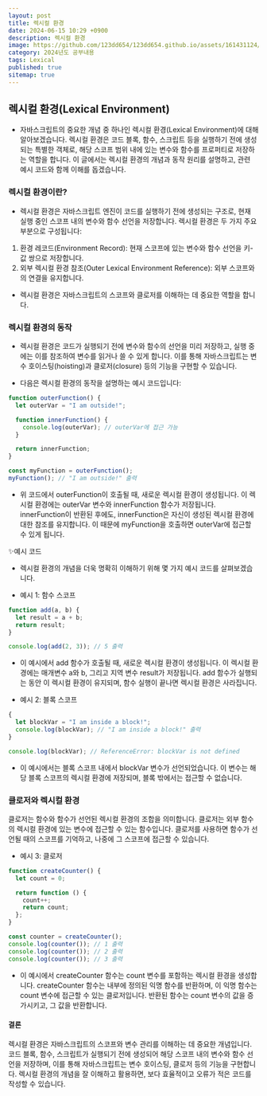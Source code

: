 ```yaml
---
layout: post
title: 렉시컬 환경
date: 2024-06-15 10:29 +0900
description: 렉시컬 환경
image: https://github.com/123dd654/123dd654.github.io/assets/161431124/8c4e8c90-4d2f-4e6e-86aa-9df7ca98a3a3
category: 2024년도 공부내용
tags: Lexical
published: true
sitemap: true
---
```


## 렉시컬 환경(Lexical Environment)

- 자바스크립트의 중요한 개념 중 하나인 렉시컬 환경(Lexical Environment)에 대해 알아보겠습니다.
  렉시컬 환경은 코드 블록, 함수, 스크립트 등을 실행하기 전에 생성되는 특별한 객체로,
  해당 스코프 범위 내에 있는 변수와 함수를 프로퍼티로 저장하는 역할을 합니다.
  이 글에서는 렉시컬 환경의 개념과 동작 원리를 설명하고, 관련 예시 코드와 함께 이해를 돕겠습니다.

### 렉시컬 환경이란?

- 렉시컬 환경은 자바스크립트 엔진이 코드를 실행하기 전에 생성되는 구조로,
  현재 실행 중인 스코프 내의 변수와 함수 선언을 저장합니다. 렉시컬 환경은 두 가지 주요 부분으로 구성됩니다:

1.  환경 레코드(Environment Record): 현재 스코프에 있는 변수와 함수 선언을 키-값 쌍으로 저장합니다.
2.  외부 렉시컬 환경 참조(Outer Lexical Environment Reference): 외부 스코프와의 연결을 유지합니다.

- 렉시컬 환경은 자바스크립트의 스코프와 클로저를 이해하는 데 중요한 역할을 합니다.

### 렉시컬 환경의 동작

- 렉시컬 환경은 코드가 실행되기 전에 변수와 함수의 선언을 미리 저장하고,
  실행 중에는 이를 참조하여 변수를 읽거나 쓸 수 있게 합니다.
  이를 통해 자바스크립트는 변수 호이스팅(hoisting)과 클로저(closure) 등의 기능을 구현할 수 있습니다.

- 다음은 렉시컬 환경의 동작을 설명하는 예시 코드입니다:

```javascript
function outerFunction() {
  let outerVar = "I am outside!";

  function innerFunction() {
    console.log(outerVar); // outerVar에 접근 가능
  }

  return innerFunction;
}

const myFunction = outerFunction();
myFunction(); // "I am outside!" 출력
```

- 위 코드에서 outerFunction이 호출될 때, 새로운 렉시컬 환경이 생성됩니다.
  이 렉시컬 환경에는 outerVar 변수와 innerFunction 함수가 저장됩니다.
  innerFunction이 반환된 후에도, innerFunction은 자신이 생성된 렉시컬 환경에 대한 참조를 유지합니다.
  이 때문에 myFunction을 호출하면 outerVar에 접근할 수 있게 됩니다.

✨예시 코드

- 렉시컬 환경의 개념을 더욱 명확히 이해하기 위해 몇 가지 예시 코드를 살펴보겠습니다.

- 예시 1: 함수 스코프

```javascript
function add(a, b) {
  let result = a + b;
  return result;
}

console.log(add(2, 3)); // 5 출력
```

- 이 예시에서 add 함수가 호출될 때, 새로운 렉시컬 환경이 생성됩니다.
  이 렉시컬 환경에는 매개변수 a와 b, 그리고 지역 변수 result가 저장됩니다.
  add 함수가 실행되는 동안 이 렉시컬 환경이 유지되며, 함수 실행이 끝나면 렉시컬 환경은 사라집니다.

- 예시 2: 블록 스코프

```javascript
{
  let blockVar = "I am inside a block!";
  console.log(blockVar); // "I am inside a block!" 출력
}

console.log(blockVar); // ReferenceError: blockVar is not defined
```

- 이 예시에서는 블록 스코프 내에서 blockVar 변수가 선언되었습니다.
  이 변수는 해당 블록 스코프의 렉시컬 환경에 저장되며, 블록 밖에서는 접근할 수 없습니다.

### 클로저와 렉시컬 환경

클로저는 함수와 함수가 선언된 렉시컬 환경의 조합을 의미합니다.
클로저는 외부 함수의 렉시컬 환경에 있는 변수에 접근할 수 있는 함수입니다.
클로저를 사용하면 함수가 선언될 때의 스코프를 기억하고, 나중에 그 스코프에 접근할 수 있습니다.

- 예시 3: 클로저

```javascript
function createCounter() {
  let count = 0;

  return function () {
    count++;
    return count;
  };
}

const counter = createCounter();
console.log(counter()); // 1 출력
console.log(counter()); // 2 출력
console.log(counter()); // 3 출력
```

- 이 예시에서 createCounter 함수는 count 변수를 포함하는 렉시컬 환경을 생성합니다.
  createCounter 함수는 내부에 정의된 익명 함수를 반환하며, 이 익명 함수는 count 변수에 접근할 수 있는 클로저입니다.
  반환된 함수는 count 변수의 값을 증가시키고, 그 값을 반환합니다.

#### 결론

렉시컬 환경은 자바스크립트의 스코프와 변수 관리를 이해하는 데 중요한 개념입니다.
코드 블록, 함수, 스크립트가 실행되기 전에 생성되어 해당 스코프 내의 변수와 함수 선언을 저장하며,
이를 통해 자바스크립트는 변수 호이스팅, 클로저 등의 기능을 구현합니다.
렉시컬 환경의 개념을 잘 이해하고 활용하면, 보다 효율적이고 오류가 적은 코드를 작성할 수 있습니다.
